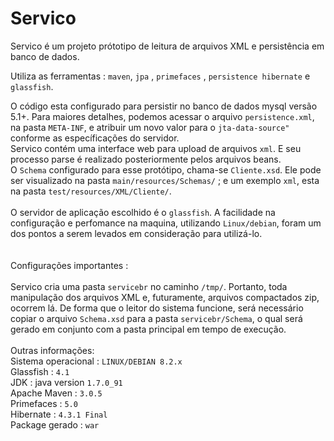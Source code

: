 # Servico

Servico é um projeto prótotipo de leitura de arquivos XML e persistência em banco de dados. <br />

Utiliza as ferramentas : `maven`, `jpa` , `primefaces` , `persistence hibernate` e `glassfish`. <br />


  O código esta configurado para persistir no banco de dados mysql versão 5.1+. Para maiores detalhes, podemos acessar o arquivo `persistence.xml`, na pasta `META-INF`, e atribuir um novo valor para o `jta-data-source"` conforme as específicações do servidor.<br />
  Servico contém uma interface web para upload de arquivos `xml`. E seu processo parse é realizado posteriormente pelos arquivos beans. <br />
  O `Schema` configurado para esse protótipo, chama-se `Cliente.xsd`. Ele pode ser visualizado na pasta `main/resources/Schemas/` ; e um exemplo `xml`, esta na pasta `test/resources/XML/Cliente/`.<br />
  <br />
  O servidor de aplicação escolhido é o `glassfish`. A facilidade na configuração e perfomance na maquina, utilizando `Linux/debian`, foram um dos pontos a serem levados em consideração para utilizá-lo.<br />
  <br />
<br />
  Configurações importantes : <br />
  <br />
  Servico cria uma pasta `servicebr` no caminho `/tmp/`. Portanto, toda manipulação dos arquivos XML e, futuramente, arquivos compactados zip, ocorrem lá. De forma que o leitor do sistema funcione, será necessário copiar o arquivo `Schema.xsd` para a pasta `servicebr/Schema`, o qual será gerado em conjunto com a pasta principal em tempo de execução.
  <br />
  <br />
  Outras informações:
  <br />
  Sistema operacional : `LINUX/DEBIAN 8.2.x`<br />
  Glassfish           : `4.1`<br />
  JDK                 : java version `1.7.0_91`<br />
  Apache Maven        : `3.0.5`<br />
  Primefaces          : `5.0`<br />
  Hibernate           : `4.3.1 Final`<br />
  Package gerado      : `war`<br />
